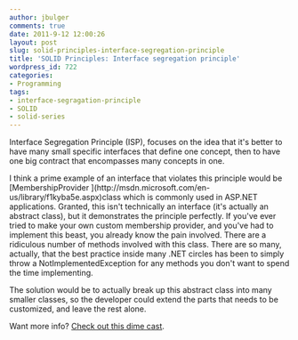 ```yaml
---
author: jbulger
comments: true
date: 2011-9-12 12:00:26
layout: post
slug: solid-principles-interface-segregation-principle
title: 'SOLID Principles: Interface segregation principle'
wordpress_id: 722
categories:
- Programming
tags:
- interface-segragation-principle
- SOLID
- solid-series
---
```


Interface Segregation Principle (ISP), focuses on the idea that it's better to have many small specific interfaces that define one concept, then to have one big contract that encompasses many concepts in one.

<!-- more -->I think a prime example of an interface that violates this principle would be [MembershipProvider ](http://msdn.microsoft.com/en-us/library/f1kyba5e.aspx)class which is commonly used in ASP.NET applications. Granted, this isn't technically an interface (it's actually an abstract class), but it demonstrates the principle perfectly. If you've ever tried to make your own custom membership provider, and you've had to implement this beast, you already know the pain involved. There are a ridiculous number of methods involved with this class. There are so many, actually, that the best practice inside many .NET circles has been to simply throw a NotImplementedException for any methods you don't want to spend the time implementing.

The solution would be to actually break up this abstract class into many smaller classes, so the developer could extend the parts that needs to be customized, and leave the rest alone.

Want more info? [Check out this dime cast](http://www.dimecasts.net/Content/WatchEpisode/94).
